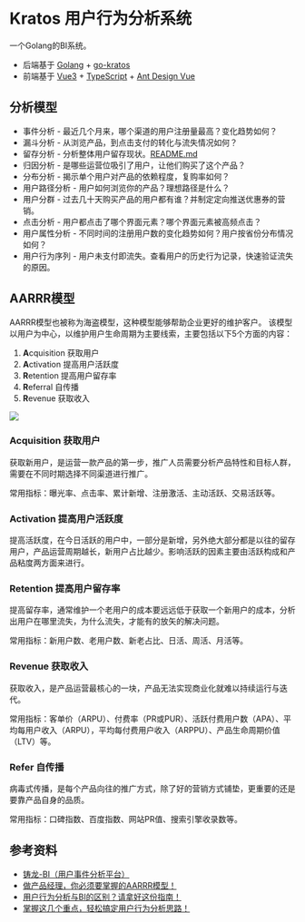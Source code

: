# Kratos 用户行为分析系统

一个Golang的BI系统。

- 后端基于 [Golang](https://go.dev/) + [go-kratos](https://go-kratos.dev/)
- 前端基于 [Vue3](https://vue3js.cn/) + [TypeScript](https://www.typescriptlang.org/) + [Ant Design Vue](https://antdv.com/components/overview)

## 分析模型

- 事件分析 - 最近几个月来，哪个渠道的用户注册量最高？变化趋势如何？
- 漏斗分析 - 从浏览产品，到点击支付的转化与流失情况如何？
- 留存分析 - 分析整体用户留存现状。[README.md](..%2FREADME.md)
- 归因分析 - 是哪些运营位吸引了用户，让他们购买了这个产品？
- 分布分析 - 揭示单个用户对产品的依赖程度，复购率如何？
- 用户路径分析 - 用户如何浏览你的产品？理想路径是什么？
- 用户分群 - 过去几十天购买产品的用户都有谁？并制定定向推送优惠券的营销。
- 点击分析 - 用户都点击了哪个界面元素？哪个界面元素被高频点击？
- 用户属性分析 - 不同时间的注册用户数的变化趋势如何？用户按省份分布情况如何？
- 用户行为序列 - 用户未支付即流失。查看用户的历史行为记录，快速验证流失的原因。

## AARRR模型

AARRR模型也被称为海盗模型，这种模型能够帮助企业更好的维护客户。 该模型以用户为中心，以维护用户生命周期为主要线索，主要包括以下5个方面的内容：

1. **A**cquisition 获取用户
2. **A**ctivation 提高用户活跃度
3. **R**etention 提高用户留存率
4. **R**eferral 自传播
5. **R**evenue 获取收入

![](https://image.woshipm.com/wp-files/2022/05/WzvBO0iaLIGBXXqS9E6m.png)

### **Acquisition 获取用户**

获取新用户，是运营一款产品的第一步，推广人员需要分析产品特性和目标人群，需要在不同时期选择不同渠道进行推广。

常用指标：曝光率、点击率、累计新增、注册激活、主动活跃、交易活跃等。

### **Activation 提高用户活跃度**

提高活跃度，在今日活跃的用户中，一部分是新增，另外绝大部分都是以往的留存用户，产品运营周期越长，新用户占比越少。影响活跃的因素主要由活跃构成和产品粘度两方面来进行。

### **Retention 提高用户留存率**

提高留存率，通常维护一个老用户的成本要远远低于获取一个新用户的成本，分析出用户在哪里流失，为什么流失，才能有的放矢的解决问题。

常用指标：新用户数、老用户数、新老占比、日活、周活、月活等。

### **Revenue 获取收入**

获取收入，是产品运营最核心的一块，产品无法实现商业化就难以持续运行与迭代。

常用指标：客单价（ARPU）、付费率（PR或PUR）、活跃付费用户数（APA）、平均每用户收入（ARPU），平均每付费用户收入（ARPPU）、产品生命周期价值（LTV）等。

### **Refer 自传播**

病毒式传播，是每个产品向往的推广方式，除了好的营销方式铺垫，更重要的还是要靠产品自身的品质。

常用指标：口碑指数、百度指数、网站PR值、搜索引擎收录数等。


## 参考资料

- [铸龙-BI（用户事件分析平台）](https://www.yuque.com/jianghurenchenggolang/oehqme/hen7qy#JFdyf)
- [做产品经理，你必须要掌握的AARRR模型！](https://www.woshipm.com/operate/5460612.html)
- [用户行为分析与BI的区别？请拿好这份指南！](https://www.niutoushe.com/54408)
- [掌握这几个重点，轻松搞定用户行为分析思路！](https://www.fanruan.com/bw/zwoz)
